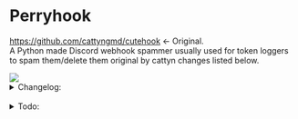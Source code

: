 # Perryhook
https://github.com/cattyngmd/cutehook <- Original. <br>
A Python made Discord webhook spammer usually used for token loggers to spam them/delete them original by cattyn changes listed below.<br>

<img src='https://i.imgur.com/fcbmK1s.png'>

  <details> <br>
  <summary>Changelog:</summary> <br>
  Avatar is now customizable instead of being hardcoded. <br>
  Fixed the username option not working. <br>
  Changed the logo it prints. <br>
  Reformatted a little. <br>
  Added a rate limiting system to spam (theoretically) forever until they either delete the webhook or u do. <br>
  Added a length checker to the username & message part so that incase u put it over the discord limit it will alert u or else it just wont send at all and u will be wasting ur time. <br>
  Made it Asynchronous to be a little faster. <br>
  </details> <br>
  
  <details> <br>
  <summary>Todo:</summary> <br>
  Add a proxy system to send like 10 messages from different proxies to just absolutely rape skids webhooks but I just started Python like a week ago so I might have to take inspiration from other spammers. <br>
  </details> <br>
